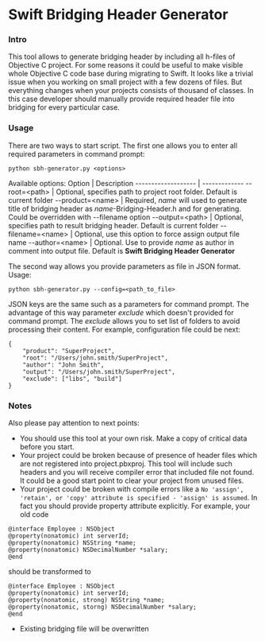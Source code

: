 # Swift Bridging Header Generator

### Intro
This tool allows to generate bridging header by including all h-files of Objective C project. For some reasons it could be useful to make visible whole Objective C code base during migrating to Swift. It looks like a trivial issue when you working on small project with a few dozens of files. But everything changes when your projects consists of thousand of classes. In this case developer should manually provide required header file into bridging for every particular case.

### Usage
There are two ways to start script. The first one allows you to enter all required parameters in command prompt:
```
python sbh-generator.py <options>
```

Available options:
Option              | Description
------------------- | -------------
--root=\<path\>     | Optional, specifies path to project root folder. Default is current folder
--product=\<name\>  | Required, *name* will used to generate title of bridging header as *name*-Bridging-Header.h and for generating. Could be overridden with --filename option
--output=\<path\>   | Optional, specifies path to result bridging header. Default is current folder
--filename=\<name\> | Optional, use this option to force assign output file name
--author=\<name\>   | Optional. Use to provide *name* as author in comment into output file. Default is __Swift Bridging Header Generator__

The second way allows you provide parameters as file in JSON format. Usage:
```
python sbh-generator.py --config=<path_to_file>
```
JSON keys are the same such as a parameters for command prompt. The advantage of this way parameter *exclude* which doesn't provided for command prompt. The *exclude* allows you to set list of folders to avoid processing their content. For example, configuration file could be next:
```
{
    "product": "SuperProject",
    "root": "/Users/john.smith/SuperProject",
    "author": "John Smith",
    "output": "/Users/john.smith/SuperProject",
    "exclude": ["libs", "build"]
}
```

### Notes
Also please pay attention to next points:
* You should use this tool at your own risk. Make a copy of critical data before you start.
* Your project could be broken because of presence of header files which are not registered into project.pbxproj. This tool will include such headers and you will receive compiler error that included file not found. It could be a good start point to clear your project from unused files.
* Your project could be broken with compile errors like a `No 'assign', 'retain', or 'copy' attribute is specified - 'assign' is assumed`. In fact you should provide property attribute explicitly. For example, your old code
```
@interface Employee : NSObject
@property(nonatomic) int serverId;
@property(nonatomic) NSString *name;
@property(nonatomic) NSDecimalNumber *salary;
@end
```
should be transformed to
```
@interface Employee : NSObject
@property(nonatomic) int serverId;
@property(nonatomic, strong) NSString *name;
@property(nonatomic, storng) NSDecimalNumber *salary;
@end
```
* Existing bridging file will be overwritten